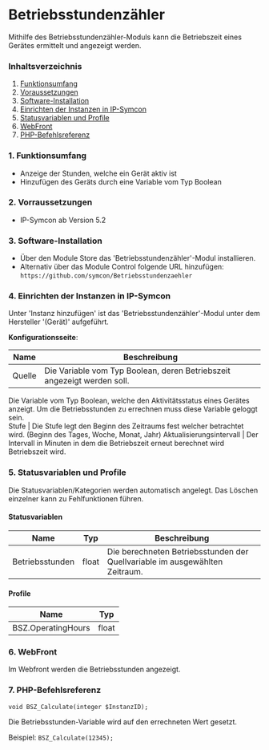 # Betriebsstundenzähler
Mithilfe des Betriebsstundenzähler-Moduls kann die Betriebszeit eines Gerätes ermittelt und angezeigt werden.

### Inhaltsverzeichnis

1. [Funktionsumfang](#1-funktionsumfang)
2. [Voraussetzungen](#2-voraussetzungen)
3. [Software-Installation](#3-software-installation)
4. [Einrichten der Instanzen in IP-Symcon](#4-einrichten-der-instanzen-in-ip-symcon)
5. [Statusvariablen und Profile](#5-statusvariablen-und-profile)
6. [WebFront](#6-webfront)
7. [PHP-Befehlsreferenz](#7-php-befehlsreferenz)

### 1. Funktionsumfang

* Anzeige der Stunden, welche ein Gerät aktiv ist
* Hinzufügen des Geräts durch eine Variable vom Typ Boolean

### 2. Vorraussetzungen

- IP-Symcon ab Version 5.2

### 3. Software-Installation

* Über den Module Store das 'Betriebsstundenzähler'-Modul installieren.
* Alternativ über das Module Control folgende URL hinzufügen: `https://github.com/symcon/Betriebsstundenzaehler`

### 4. Einrichten der Instanzen in IP-Symcon

 Unter 'Instanz hinzufügen' ist das 'Betriebsstundenzähler'-Modul unter dem Hersteller '(Gerät)' aufgeführt.

__Konfigurationsseite__:

Name                     | Beschreibung
------------------------ | ------------------
Quelle                   | Die Variable vom Typ Boolean, deren Betriebszeit angezeigt werden soll.
Die Variable vom Typ Boolean, welche den Aktivitätsstatus eines Gerätes anzeigt. Um die Betriebsstunden zu errechnen muss diese Variable geloggt sein.  
Stufe                    | Die Stufe legt den Beginn des Zeitraums fest welcher betrachtet wird. (Beginn des Tages, Woche, Monat, Jahr)
Aktualisierungsintervall | Der Intervall in Minuten in dem die Betriebszeit erneut berechnet wird Betriebszeit wird.

### 5. Statusvariablen und Profile

Die Statusvariablen/Kategorien werden automatisch angelegt. Das Löschen einzelner kann zu Fehlfunktionen führen.

#### Statusvariablen

Name            | Typ   | Beschreibung
--------------- | ----- | ------------
Betriebsstunden | float | Die berechneten Betriebsstunden der Quellvariable im ausgewählten Zeitraum.

#### Profile

Name              | Typ
----------------- | -------
BSZ.OperatingHours| float

### 6. WebFront

Im Webfront werden die Betriebsstunden angezeigt.

### 7. PHP-Befehlsreferenz

`void BSZ_Calculate(integer $InstanzID);`

Die Betriebsstunden-Variable wird auf den errechneten Wert gesetzt.

Beispiel:
`BSZ_Calculate(12345);`